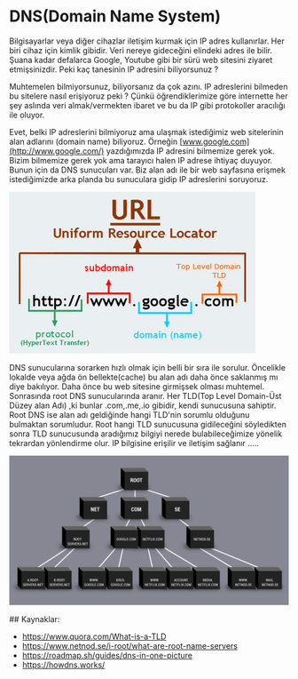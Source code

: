 # DNS(Domain Name System)

Bilgisayarlar veya diğer cihazlar iletişim kurmak için IP adres kullanırlar. Her biri cihaz için kimlik gibidir. Veri nereye gideceğini elindeki adres ile bilir. Şuana kadar defalarca Google, Youtube gibi bir sürü web sitesini ziyaret etmişsinizdir. Peki kaç tanesinin IP adresini biliyorsunuz ?

Muhtemelen bilmiyorsunuz, biliyorsanız da çok azını. IP adreslerini bilmeden bu sitelere nasıl erişiyoruz peki ? Çünkü öğrendiklerimize göre internette her şey aslında veri almak/vermekten ibaret ve bu da IP gibi protokoller aracılığı ile oluyor. 

Evet, belki IP adreslerini bilmiyoruz ama ulaşmak istediğimiz web sitelerinin alan adlarını  (domain name) biliyoruz. Örneğin [www.google.com](http://www.google.com/) yazdığımızda IP adresini bilmemize gerek yok. Bizim bilmemize gerek yok ama tarayıcı halen IP adrese ihtiyaç duyuyor. Bunun için da DNS sunucuları var. Biz alan adı ile bir web sayfasına erişmek istediğimizde arka planda bu sunuculara gidip IP adreslerini soruyoruz. 

![URL](https://raw.githubusercontent.com/Kodluyoruz/taskforce/main/basics-for-everyone/DNS/figures/URL.png)

DNS sunucularına sorarken hızlı olmak için belli bir sıra ile sorulur. Öncelikle lokalde veya ağda ön bellekte(cache) bu alan adı daha önce saklanmış mı diye bakılıyor. Daha önce bu web sitesine girmişsek olması muhtemel. Sonrasında root DNS sunucularında aranır. Her TLD(Top Level Domain-Üst Düzey alan Adı) ,ki bunlar .com,.me,.io gibidir, kendi sunucusuna sahiptir. Root DNS ise alan adı geldiğinde hangi TLD'nin sorumlu olduğunu bulmaktan sorumludur. Root hangi TLD sunucusuna gidileceğini söyledikten sonra TLD sunucusunda aradığımız bilgiyi nerede bulabileceğimize yönelik tekrardan yönlendirme olur. IP bilgisine erişilir ve iletişim sağlanır .....

![Root_DNS](https://raw.githubusercontent.com/Kodluyoruz/taskforce/main/basics-for-everyone/DNS/figures/ROOT_DNS.png)

## Kaynaklar:

- https://www.quora.com/What-is-a-TLD
- https://www.netnod.se/i-root/what-are-root-name-servers
- https://roadmap.sh/guides/dns-in-one-picture
- https://howdns.works/